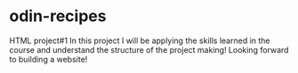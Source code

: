 # odin-recipes
HTML project#1 
In this project I will be applying the skills learned in the course and understand the structure of the project making! 
Looking forward to building a website!
